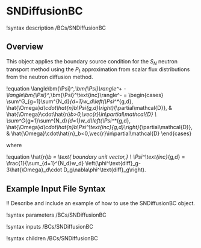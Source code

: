 # SNDiffusionBC

!syntax description /BCs/SNDiffusionBC

## Overview

This object applies the boundary source condition for the $S_N$ neutron transport method using the
$P_1$ approximation from scalar flux distributions from the neutron diffusion method.

!equation
\langle\bm{\Psi}^*,\bm{\Psi}\rangle^+ - \langle\bm{\Psi}^*,\bm{\Psi}^\text{inc}\rangle^- =
  \begin{cases}
    \sum^G_{g=1}\sum^{N_d}_{d=1}w_d\left(\Psi^*_{g,d},
    \hat{\Omega}_d\cdot\hat{n}_b\Psi_{g,d}\right)_{\partial\mathcal{D}},
    & \hat{\Omega}\cdot\hat{n}_b>0,\vec{r}\in\partial\mathcal{D} \\
    \sum^G_{g=1}\sum^{N_d}_{d=1}w_d\left(\Psi^*_{g,d},
    \hat{\Omega}_d\cdot\hat{n}_b\Psi^\text{inc}_{g,d}\right)_{\partial\mathcal{D}},
    & \hat{\Omega}\cdot\hat{n}_b<0,\vec{r}\in\partial\mathcal{D}
  \end{cases}

where

!equation
\hat{n}_b = \text{ boundary unit vector,} \\
\Psi^\text{inc}_{g,d} = \frac{1}{\sum_{d=1}^{N_d}w_d}
  \left(\phi^\text{diff}_g-3\hat{\Omega}_d\cdot D_g\nabla\phi^\text{diff}_g\right).

## Example Input File Syntax

!! Describe and include an example of how to use the SNDiffusionBC object.

!syntax parameters /BCs/SNDiffusionBC

!syntax inputs /BCs/SNDiffusionBC

!syntax children /BCs/SNDiffusionBC
